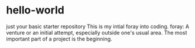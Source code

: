 # hello-world
just your basic starter repository
This is my intial foray into coding.
foray: A venture or an initial attempt, especially outside one's usual area.
The most important part of a project is the beginning.
